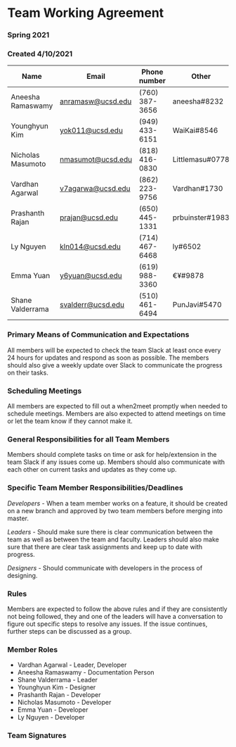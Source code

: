 # Team Working Agreement
### Spring 2021
### Created 4/10/2021


| Name | Email | Phone number | Other |
|-----|-------|--------------|-------|
| Aneesha Ramaswamy | anramasw@ucsd.edu | (760) 387-3656 | aneesha#8232 |
| Younghyun Kim | yok011@ucsd.edu | (949) 433-6151 | WaiKai#8546 |
| Nicholas Masumoto | nmasumot@ucsd.edu | (818) 416-0830 | Littlemasu#0778 |
| Vardhan Agarwal | v7agarwa@ucsd.edu | (862) 223-9756 | Vardhan#1730 | 
| Prashanth Rajan | prajan@ucsd.edu | (650) 445-1331 |  prbuinster#1983 | 
| Ly Nguyen | kln014@ucsd.edu | (714) 467-6468 | ly#6502 |
| Emma Yuan | y6yuan@ucsd.edu | (619) 988-3360 | €¥#9878 |
| Shane Valderrama | svalderr@ucsd.edu | (510) 461-6494 | PunJavi#5470 |

### Primary Means of Communication and Expectations
All members will be expected to check the team Slack at least once every 24 hours for updates and respond as soon as possible. The members should also give a weekly update over Slack to communicate the progress on their tasks.
### Scheduling Meetings
All members are expected to fill out a when2meet promptly when needed to schedule meetings. Members are also expected to attend meetings on time or let the team know if they cannot make it.
### General Responsibilities for all Team Members
Members should complete tasks on time or ask for help/extension in the team Slack if any issues come up. Members should also communicate with each other on current tasks and updates as they come up.
### Specific Team Member Responsibilities/Deadlines
*Developers* - When a team member works on a feature, it should be created on a new branch and approved by two team members before merging into master.

*Leaders* - Should make sure there is clear communication between the team as well as between the team and faculty. Leaders should also make sure that there are clear task assignments and keep up to date with progress.

*Designers* - Should communicate with developers in the process of designing.
### Rules
Members are expected to follow the above rules and if they are consistently not being followed, they and one of the leaders will have a conversation to figure out specific steps to resolve any issues. If the issue continues, further steps can be discussed as a group.
### Member Roles
* Vardhan Agarwal - Leader, Developer
* Aneesha Ramaswamy - Documentation Person
* Shane Valderrama - Leader
* Younghyun Kim - Designer
* Prashanth Rajan - Developer
* Nicholas Masumoto - Developer
* Emma Yuan - Developer
* Ly Nguyen - Developer
### Team Signatures

